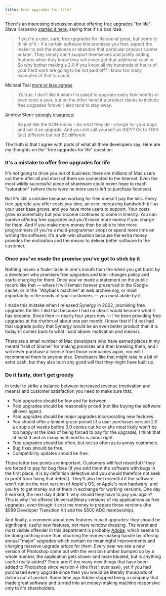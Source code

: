 ```yaml
---
title: Free upgrades for life?
---
```


There's an interesting discussion about offering free upgrades "for life". Slava Karpenko [started it here](http://www.unsanity.org/archives/000448.php), saying that it's a bad idea:

> If you're a user, sure, free upgrades for life sound great, but come to think of it - if a certain software title promises you that, expect the maker to exit the business or abandon that particular product sooner or later. They simply can't support themselves and justify adding features when they know they will never get that additional cash in. So why bother making a 2.0 if you know all the hundreds of hours of your hard work are going to be not paid off? I know too many examples of that to count.

Michael Tsai [more or less agrees](http://mjtsai.com/blog/2006/02/13/lifetime-free-upgrades/).

> It’s true. I don’t like it when I’m asked to upgrade every few months or even once a year, but on the other hand if a product claims to include free upgrades forever I also tend to stay away.

Andrew Stone [strongly disagrees](http://www.stone.com/Philosophy):

> Be just like the NON-indies - do what they do - charge for your bugs and call it an upgrade. And you still call yourself an INDY? Ok to THIN \[sic\] different but not BE different





The truth is that I agree with parts of what all three developers say. Here are my thoughts on the "free upgrades for life" question:

### It's a mistake to offer free upgrades for life

It's *not* going to drive you out of business; there are millions of Mac users out there after all and most of them are connected to the Internet. Even the most wildly successful piece of shareware could never hope to reach "saturation" (where there were no more users left to purchase licenses).

But it's still a mistake because working for free doesn't pay the bills. Every free upgrade you offer costs you time, an ever-increasing bandwidth bill as your user base grows, and you have more users to support. Your costs grow exponentially but your income continues to come in linearly. You can survive offering free upgrades but you'll make more money if you charge for them. And if you make more money then be able to hire more programmers (if you're a multi-programmer shop) or spend more time on writing the software; it's a win-win situation because the extra money provides the motivation and the means to deliver better software to the customer.

### Once you've made the promise you've got to stick by it

Nothing leaves a fouler taste in one's mouth than the when you get burnt by a developer who promises free upgrades and later changes policy and starts charging for them. Once you've made a statement on the public record like that — where it will remain forever preserved in the Google cache, or in the ˝Wayback machine" at web.archive.org, or most importantly in the minds of your customers — you must abide by it.

I made this mistake when I released Synergy in 2002, promising free upgrades for life. I did that because I had no idea it would become what it has become. Since then — nearly four years now — I've been providing free upgrades at the rhythm of about one per month. I know that if I'd not had that upgrade policy that Synergy would be an even better product than it is today (it comes back to what I said above: motivation *and* means).

There are a small number of Mac developers who have earned places in my mental "Hall of Shame" for making promises and then breaking them, and I will never purchase a license from those companies again, nor will I recommend them to anyone else. Developers like that might rake in a bit of extra cash, but they also burn any good will that they might have built up.

### Do it fairly, don't get greedy

In order to strike a balance between increased revenue (motivation and means) and customer satisfaction you need to make sure that:

-   Paid upgrades should be few and far between.
-   Paid upgrades should be reasonably priced (not like buying the software all over again).
-   Paid upgrades should be *major* upgrades incorporating new features.
-   You should offer a lenient grace period (if a user purchases version 2.0 a couple of weeks before 3.0 comes out he or she most likely won't be too happy at the idea of being forced to pay for the upgrade); I think that at least 3 and as many as 6 months is about right.
-   Free upgrades should be often, but not so often as to annoy customers.
-   Bug fixes should be free.
-   Compatibility updates should be free.

Those latter two points are important. Customers will feel resentful if they are forced to pay for bug fixes (if you sold them the software with bugs in the first place, it is by definition defective and you should therefore not seek to profit from fixing that defect). They'll also feel resentful if the software won't run on the next version of Apple's OS, or Apple's new hardware, and you try to get money out of them in exchange for working versions. One day it worked, the next day it didn't: why should they have to pay you again? This is why I've offered Universal Binary versions of my applications as free upgrades, even though it cost me money to prepare those versions (the $999 Developer Transition Kit and the $500 ADC membership).

And finally, a comment about new features in paid upgrades: they should be significant, useful new features, not mere window dressing. The worst and most visible offender in this department is probably [Adobe](http://finance.yahoo.com/q?s=ADBE), which seems to be doing nothing more than churning the money-making handle by offering annual "major" upgrades which contain no meaningful improvements and charging massive upgrade prices for them. Every year we see a new version of Photoshop come out with the version number bumped up by a whole number, the application gets slower and more bloated, but is anything useful really added? There aren't too many new things that have been added to Photoshop since version 4 (the first I ever saw), yet if you had purchased every upgrade since then you would be literally thousands of dollars out of pocket. Some time ago Adobe stopped being a company that made great software and turned into an money-making machine responsive only to it's shareholders.
